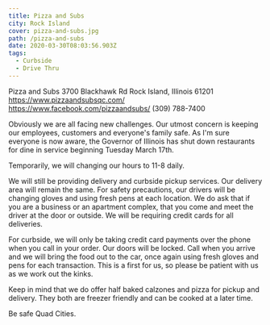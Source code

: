 ```yaml
---
title: Pizza and Subs
city: Rock Island
cover: pizza-and-subs.jpg
path: /pizza-and-subs
date: 2020-03-30T08:03:56.903Z
tags:
  - Curbside
  - Drive Thru
---
```


Pizza and Subs
3700 Blackhawk Rd
Rock Island, Illinois 61201
https://www.pizzaandsubsqc.com/
https://www.facebook.com/pizzaandsubs/
(309) 788-7400

Obviously we are all facing new challenges. Our utmost concern is keeping our employees, customers and everyone's family safe. As I'm sure everyone is now aware, the Governor of Illinois has shut down restaurants for dine in service beginning Tuesday March 17th.

Temporarily, we will changing our hours to 11-8 daily.

We will still be providing delivery and curbside pickup services. Our delivery area will remain the same. For safety precautions, our drivers will be changing gloves and using fresh pens at each location. We do ask that if you are a business or an apartment complex, that you come and meet the driver at the door or outside. We will be requiring credit cards for all deliveries.

For curbside, we will only be taking credit card payments over the phone when you call in your order. Our doors will be locked. Call when you arrive and we will bring the food out to the car, once again using fresh gloves and pens for each transaction. This is a first for us, so please be patient with us as we work out the kinks.

Keep in mind that we do offer half baked calzones and pizza for pickup and delivery. They both are freezer friendly and can be cooked at a later time.

Be safe Quad Cities.
